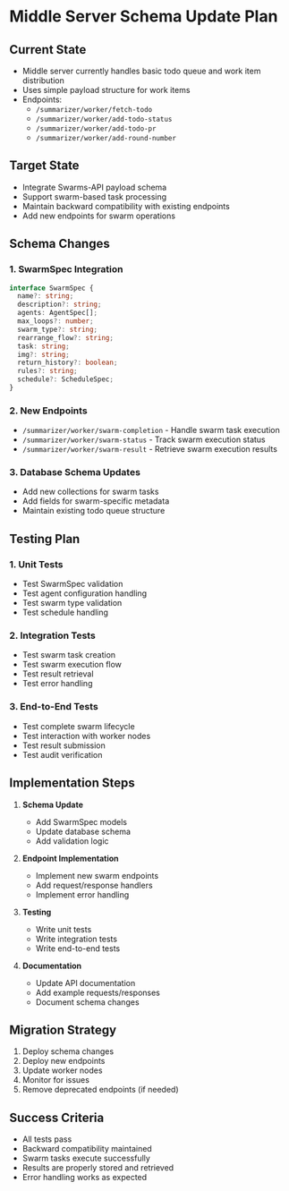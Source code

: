 # Middle Server Schema Update Plan

## Current State
- Middle server currently handles basic todo queue and work item distribution
- Uses simple payload structure for work items
- Endpoints:
  - `/summarizer/worker/fetch-todo`
  - `/summarizer/worker/add-todo-status`
  - `/summarizer/worker/add-todo-pr`
  - `/summarizer/worker/add-round-number`

## Target State
- Integrate Swarms-API payload schema
- Support swarm-based task processing
- Maintain backward compatibility with existing endpoints
- Add new endpoints for swarm operations

## Schema Changes

### 1. SwarmSpec Integration
```typescript
interface SwarmSpec {
  name?: string;
  description?: string;
  agents: AgentSpec[];
  max_loops?: number;
  swarm_type?: string;
  rearrange_flow?: string;
  task: string;
  img?: string;
  return_history?: boolean;
  rules?: string;
  schedule?: ScheduleSpec;
}
```

### 2. New Endpoints
- `/summarizer/worker/swarm-completion` - Handle swarm task execution
- `/summarizer/worker/swarm-status` - Track swarm execution status
- `/summarizer/worker/swarm-result` - Retrieve swarm execution results

### 3. Database Schema Updates
- Add new collections for swarm tasks
- Add fields for swarm-specific metadata
- Maintain existing todo queue structure

## Testing Plan

### 1. Unit Tests
- Test SwarmSpec validation
- Test agent configuration handling
- Test swarm type validation
- Test schedule handling

### 2. Integration Tests
- Test swarm task creation
- Test swarm execution flow
- Test result retrieval
- Test error handling

### 3. End-to-End Tests
- Test complete swarm lifecycle
- Test interaction with worker nodes
- Test result submission
- Test audit verification

## Implementation Steps

1. **Schema Update**
   - Add SwarmSpec models
   - Update database schema
   - Add validation logic

2. **Endpoint Implementation**
   - Implement new swarm endpoints
   - Add request/response handlers
   - Implement error handling

3. **Testing**
   - Write unit tests
   - Write integration tests
   - Write end-to-end tests

4. **Documentation**
   - Update API documentation
   - Add example requests/responses
   - Document schema changes

## Migration Strategy
1. Deploy schema changes
2. Deploy new endpoints
3. Update worker nodes
4. Monitor for issues
5. Remove deprecated endpoints (if needed)

## Success Criteria
- All tests pass
- Backward compatibility maintained
- Swarm tasks execute successfully
- Results are properly stored and retrieved
- Error handling works as expected 